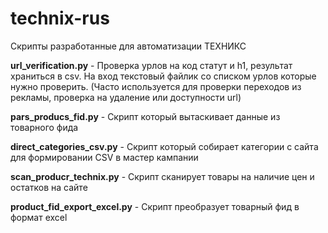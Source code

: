 # technix-rus
Скрипты разработанные для автоматизации ТЕХНИКС

**url_verification.py** - Проверка урлов на код статут и h1, результат храниться в csv. На вход текстовый файлик со списком урлов которые нужно проверить. (Часто используется для проверки переходов из рекламы, проверка на удаление или доступности url)

**pars_producs_fid.py** - Скрипт который вытаскивает данные из товарного фида

**direct_categories_csv.py** - Скрипт который собирает категории с сайта для формировании CSV в мастер кампании

**scan_producr_technix.py** - Скрипт сканирует товары на наличие цен и остатков на сайте

**product_fid_export_excel.py** - Скрипт преобразует товарный фид в формат excel
